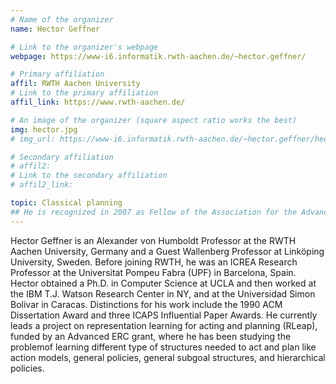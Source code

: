```yaml
---
# Name of the organizer
name: Hector Geffner

# Link to the organizer's webpage
webpage: https://www-i6.informatik.rwth-aachen.de/~hector.geffner/

# Primary affiliation
affil: RWTH Aachen University
# Link to the primary affiliation
affil_link: https://www.rwth-aachen.de/

# An image of the organizer (square aspect ratio works the best)
img: hector.jpg
# img_url: https://www-i6.informatik.rwth-aachen.de/~hector.geffner/hector_geffner.jpg

# Secondary affiliation
# affil2:
# Link to the secondary affiliation
# affil2_link:

topic: Classical planning
## He is recognized in 2007 as Fellow of the Association for the Advancement of Artificial Intelligence (AAAI) For significant contributions to the fields of planning, reasoning, and knowledge representation.
---
```


<!-- Whatever you write below will show up as the speaker's bio -->

Hector Geffner is an Alexander von Humboldt Professor at the RWTH Aachen University, Germany and a Guest Wallenberg Professor at Linköping University, Sweden. Before joining RWTH, he was an ICREA Research Professor at the Universitat Pompeu Fabra (UPF) in Barcelona, Spain. Hector obtained a Ph.D. in Computer Science at UCLA  and then worked  at the IBM T.J. Watson Research Center in NY, and at the Universidad Simon Bolivar in Caracas. Distinctions for his work include the 1990 ACM Dissertation Award and three ICAPS Influential Paper Awards. He currently leads a project on representation learning for acting and planning (RLeap), funded by an Advanced ERC grant, where he has been studying the problemof learning different type of structures needed to act and plan like action models, general policies, general subgoal structures, and hierarchical policies.
